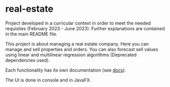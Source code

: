 # real-estate
Project developed in a curricular context in order to meet the needed requisites (February 2023 - June 2023). Further explanations are contained in the main README file.

This project is about managing a real estate company. Here you can manage and sell properties and orders. You can also forecast sell values using linear and multilinear regression algorithms (Deprecated dependencies used).

Each functionality has its own documentation (see [docs](./lei-22-s2-1dj-g46/docs/Readme.md)).

The UI is done in console and in JavaFX.
